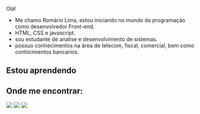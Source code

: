 Olá!

- Me chamo Romário Lima, estou iniciando no mundo da programação como desenvolvedor Front-end.
- HTML, CSS e javascript.
- sou estudante de analise e desenvolvimento de sistemas.
- possuo conhecimentos na área de telecom, fiscal, comercial, bem como conhicimentos bancarios. 
          
          
## Estou aprendendo
   
<link rel="stylesheet" href="https://cdn.jsdelivr.net/gh/devicons/devicon@v2.15.1/devicon.min.css">
          

## Onde me encontrar:

<div>
<a href="https://www.instagram.com/romario_lima99/" target="_blank"><img src="https://img.shields.io/badge/-Instagram-%23E4405F?style=for-the-badge&logo=instagram&logoColor=white" target="_blank"></a>
<a href = "mailto:devromariolima@gmail.com"><img src="https://img.shields.io/badge/Gmail-D14836?style=for-the-badge&logo=gmail&logoColor=white" target="_blank"></a>
<a href="https://www.linkedin.com/in/romariolima99/" target="_blank"><img src="https://img.shields.io/badge/-LinkedIn-%230077B5?style=for-the-badge&logo=linkedin&logoColor=white" target="_blank"></a>   
</div>
